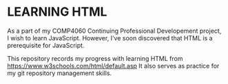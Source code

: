 # LEARNING HTML

As a part of my COMP4060 Continuing Professional Developement project, I wish to learn JavaScript. 
However, I've soon discovered that HTML is a prerequisite for JavaScript. 

This repository records my progress with learning HTML from https://www.w3schools.com/html/default.asp
It also serves as practice for my git repository management skills.